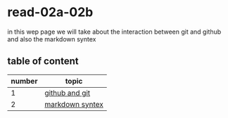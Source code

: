 # read-02a-02b

in this wep page we will take about the interaction between git and github and also the markdown syntex

## table of content 
number | topic 
-------|-------
1 | [github and git](file01.md)
2 | [markdown syntex](file02.md)


